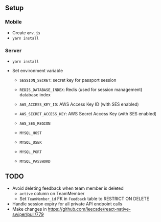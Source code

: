 ## Setup

### Mobile

- Create `env.js`
- `yarn install`

### Server

- `yarn install`
- Set environment variable

  - `SESSION_SECRET`: secret key for passport session
  - `REDIS_DATABASE_INDEX`: Redis (used for session management) database index

  - `AWS_ACCESS_KEY_ID`: AWS Access Key ID (with SES enabled)
  - `AWS_SECRET_ACCESS_KEY`: AWS Secret Access Key (with SES enabled)
  - `AWS_SES_REGION`

  - `MYSQL_HOST`
  - `MYSQL_USER`
  - `MYSQL_PORT`
  - `MYSQL_PASSWORD`

## TODO

- Avoid deleting feedback when team member is deleted
  - `active` column on TeamMember
  - Set `TeamMember_id` FK in `Feedback` table to RESTRICT ON DELETE
- Handle session expiry for all private API endpoint calls
- Make changes in https://github.com/leecade/react-native-swiper/pull/779
